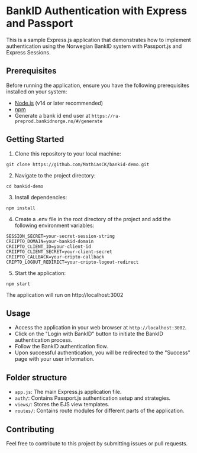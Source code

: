 # BankID Authentication with Express and Passport

This is a sample Express.js application that demonstrates how to implement authentication using the Norwegian BankID system with Passport.js and Express Sessions.

## Prerequisites

Before running the application, ensure you have the following prerequisites installed on your system:

- [Node.js](https://nodejs.org/) (v14 or later recommended)
- [npm](https://www.npmjs.com/)
- Generate a bank id end user at `https://ra-preprod.bankidnorge.no/#/generate`

## Getting Started

1. Clone this repository to your local machine:

```shell
git clone https://github.com/MathiasCK/bankid-demo.git
```

2. Navigate to the project directory:

```shell
cd bankid-demo
```

3. Install dependencies:

```shell
npm install
```

4. Create a .env file in the root directory of the project and add the following environment variables:

```shell
SESSION_SECRET=your-secret-session-string
CRIIPTO_DOMAIN=your-bankid-domain
CRIIPTO_CLIENT_ID=your-client-id
CRIIPTO_CLIENT_SECRET=your-client-secret
CRIIPTO_CALLBACK=your-cripto-callback
CRIPTO_LOGOUT_REDIRECT=your-cripto-logout-redirect
```

5. Start the application:

```shell
npm start
```

The application will run on http://localhost:3002

## Usage

- Access the application in your web browser at `http://localhost:3002`.
- Click on the "Login with BankID" button to initiate the BankID authentication process.
- Follow the BankID authentication flow.
- Upon successful authentication, you will be redirected to the "Success" page with your user information.

## Folder structure

- `app.js`: The main Express.js application file.
- `auth/`: Contains Passport.js authentication setup and strategies.
- `views/`: Stores the EJS view templates.
- `routes/`: Contains route modules for different parts of the application.

## Contributing

Feel free to contribute to this project by submitting issues or pull requests.
